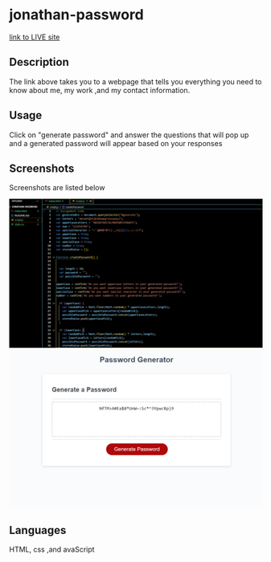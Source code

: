 # jonathan-password

[link to LIVE site](https://jboybokungu.github.io/portfolio-homework/)




## Description
The link above takes you to a webpage that tells you everything you need to know about me, my work ,and my contact information.



## Usage
Click on "generate password" and answer the questions that will pop up and a generated password will appear based on your responses


## Screenshots
Screenshots are listed below

![homework screenshot](images/passwordcodescreenshot.png)
![webpage screenshot](images/passwordgeneratorscreenshot.png)


## Languages 
HTML, css ,and avaScript